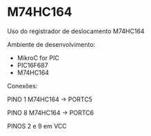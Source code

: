 # M74HC164
Uso do registrador de deslocamento M74HC164

Ambiente de desenvolvimento: 
 * MikroC for PIC
 * PIC16F687
 * M74HC164
 
Conexões:

PINO 1 M74HC164 -> PORTC5

PINO 8 M74HC164 -> PORTC6

PINOS 2 e 9 em VCC
